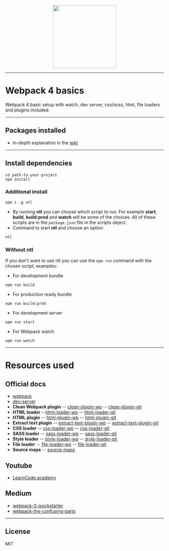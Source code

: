 <div align="center">
  <a href="https://github.com/webpack/webpack">
    <img width="200" height="200" src="https://webpack.js.org/assets/icon-square-big.svg">
  </a>
</div>

---
# Webpack 4 basics

Webpack 4 basic setup with watch, dev server, css/scss, html, file loaders and plugins included.

---
## Packages installed

  - In-depth explanation in the [wiki]

---
## Install dependencies

```
cd path-to-your-project
npm install
```

### Additional install

```
npm i -g ntl
```

- By running **ntl** you can choose which script to run. For example **start**, **build**, **build:prod** and **watch** will be some of the choices. All of these scripts are in the `package.json` file in the scripts object.
- Command to start **ntl** and choose an option
```
ntl
```

### Without ntl

If you don't want to use ntl you can use the `npm run` command with the chosen script, examples:
- For development bundle
```
npm run build
```
- For production ready bundle
```
npm run build:prod
```
- For development server
```
npm run start
```
- For Webpack watch
```
npm run watch
```

---

# Resources used

## Official docs

- [webpack]
- [dev-server]
- **Clean Webpack plugin**
-- [clean-plugin-wp]
-- [clean-plugin-git]
- **HTML loader**
--[html-loader-wp]
-- [html-loader-git]
- **HTML plugin**
-- [html-plugin-wp]
-- [html-plugin-git]
- **Extract text plugin**
-- [extract-text-plugin-wp]
-- [extract-text-plugin-git]
- **CSS loader**
-- [css-loader-wp]
-- [css-loader-git]
- **SASS loader**
-- [sass-loader-wp]
-- [sass-loader-git]
- **Style loader**
-- [style-loader-wp]
-- [style-loader-git]
- **File loader**
-- [file-loader-wp]
-- [file-loader-git]
- **Source maps**
-- [source-maps]

## Youtube

- [LearnCode.academy]

## Medium

- [webpack-3-quickstarter]
- [webpack-the-confusing-parts]

---
License
---

MIT

[//]: # (These are reference links used in the body of this note and get stripped out when the markdown processor does its job. There is no need to format nicely because it shouldn't be seen. Thanks SO - http://stackoverflow.com/questions/4823468/store-comments-in-markdown-syntax)


[wiki]: <https://github.com/martin-corevski/webpack-basics/wiki/DIY-repository-setup>
[LearnCode.academy]: <https://www.youtube.com/watch?v=9kJVYpOqcVU>
[webpack-3-quickstarter]: <https://hackernoon.com/webpack-3-quickstarter-configure-webpack-from-scratch-30a6c394038a>
[webpack-the-confusing-parts]: <https://medium.com/@rajaraodv/webpack-the-confusing-parts-58712f8fcad9>
[webpack]: <https://webpack.js.org/configuration/>
[dev-server]: <https://webpack.js.org/configuration/dev-server/>
[clean-plugin-wp]: <https://github.com/johnagan/clean-webpack-plugin>
[clean-plugin-git]: <https://webpack.js.org/guides/output-management/#cleaning-up-the-dist-folder>
[html-loader-wp]: <https://webpack.js.org/loaders/html-loader/>
[html-loader-git]: <https://github.com/webpack-contrib/html-loader>
[html-plugin-wp]: <https://webpack.js.org/plugins/html-webpack-plugin/>
[html-plugin-git]: <https://github.com/jantimon/html-webpack-plugin>
[extract-text-plugin-wp]: <https://webpack.js.org/plugins/extract-text-webpack-plugin/>
[extract-text-plugin-git]: <https://github.com/webpack-contrib/extract-text-webpack-plugin>
[css-loader-wp]: <https://webpack.js.org/loaders/css-loader/>
[css-loader-git]: <https://github.com/webpack-contrib/css-loader>
[sass-loader-wp]: <https://webpack.js.org/loaders/sass-loader/>
[sass-loader-git]: <https://github.com/webpack-contrib/sass-loader>
[style-loader-wp]: <https://webpack.js.org/loaders/style-loader/>
[style-loader-git]: <https://github.com/webpack-contrib/style-loader>
[file-loader-wp]: <https://webpack.js.org/loaders/file-loader/>
[file-loader-git]: <https://github.com/webpack-contrib/file-loader>
[source-maps]: <http://blog.teamtreehouse.com/introduction-source-maps>

